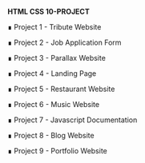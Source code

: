 **HTML CSS 10-PROJECT**

∎ Project 1 - Tribute Website

∎ Project 2 - Job Application Form

∎ Project 3 - Parallax Website

∎ Project 4 - Landing Page

∎ Project 5 - Restaurant Website

∎ Project 6 - Music Website

∎ Project 7 - Javascript Documentation

∎ Project 8 - Blog Website

∎ Project 9 - Portfolio Website
